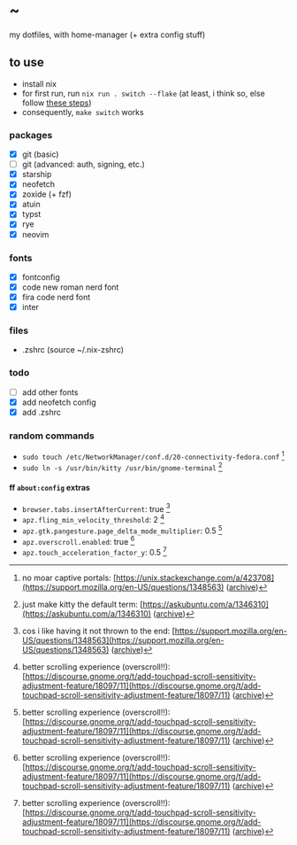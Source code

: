 # ~

my dotfiles, with home-manager (+ extra config stuff)

## to use

- install nix
- for first run, run `nix run . switch --flake` (at least, i think so, else follow [these steps](https://nix-community.github.io/home-manager/index.xhtml#sec-flakes-standalone))
- consequently, `make switch` works

### packages

- [x] git (basic)
- [ ] git (advanced: auth, signing, etc.)
- [x] starship
- [x] neofetch
- [x] zoxide (+ fzf)
- [x] atuin
- [x] typst
- [x] rye
- [x] neovim

### fonts

- [x] fontconfig
- [x] code new roman nerd font
- [x] fira code nerd font
- [x] inter

### files

- .zshrc (source ~/.nix-zshrc)

### todo

- [ ] add other fonts
- [x] add neofetch config
- [x] add .zshrc

### random commands

- `sudo touch /etc/NetworkManager/conf.d/20-connectivity-fedora.conf` [^2]
- `sudo ln -s /usr/bin/kitty /usr/bin/gnome-terminal` [^4]

#### ff `about:config` extras

- `browser.tabs.insertAfterCurrent`: true [^1]
- `apz.fling_min_velocity_threshold`: 2 [^3]
- `apz.gtk.pangesture.page_delta_mode_multiplier`: 0.5 [^3]
- `apz.overscroll.enabled`: true [^3]
- `apz.touch_acceleration_factor_y`: 0.5 [^3]

[^1]: cos i like having it not thrown to the end: [https://support.mozilla.org/en-US/questions/1348563](https://support.mozilla.org/en-US/questions/1348563) ([archive](https://web.archive.org/web/20240531224738/https://support.mozilla.org/en-US/questions/1348563))
[^2]: no moar captive portals: [https://unix.stackexchange.com/a/423708](https://support.mozilla.org/en-US/questions/1348563) ([archive](https://web.archive.org/web/20240531224903/https://unix.stackexchange.com/questions/419422/wifi-disable-hotspot-login-screen))
[^3]: better scrolling experience (overscroll!!): [https://discourse.gnome.org/t/add-touchpad-scroll-sensitivity-adjustment-feature/18097/11](https://discourse.gnome.org/t/add-touchpad-scroll-sensitivity-adjustment-feature/18097/11) ([archive](https://web.archive.org/web/20240531230223/https://discourse.gnome.org/t/add-touchpad-scroll-sensitivity-adjustment-feature/18097/11))
[^4]: just make kitty the default term: [https://askubuntu.com/a/1346310](https://askubuntu.com/a/1346310) ([archive](https://web.archive.org/web/20240602132636/https://askubuntu.com/questions/1346170/changing-terminal-emulator-from-gnome-terminal-to-kitty-breaks-some-functionalit))
